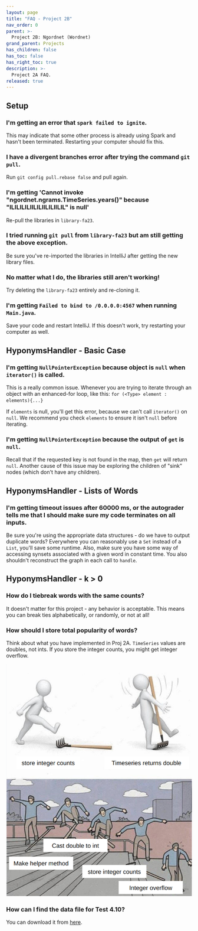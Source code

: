 ```yaml
---
layout: page
title: "FAQ - Project 2B"
nav_order: 0
parent: >-
  Project 2B: Ngordnet (Wordnet)
grand_parent: Projects
has_children: false
has_toc: false
has_right_toc: true
description: >-
  Project 2A FAQ.
released: true
---
```


## Setup

### I'm getting an error that `spark failed to ignite`.

This may indicate that some other process is already using Spark and hasn't been terminated. Restarting your computer should fix this.

### I have a divergent branches error after trying the command `git pull`.

Run `git config pull.rebase false` and pull again.

### I'm getting 'Cannot invoke "ngordnet.ngrams.TimeSeries.years()" because "ILILILILIILILIILILIILIL" is null'

Re-pull the libraries in `library-fa23`.

### I tried running `git pull` from `library-fa23` but am still getting the above exception.

Be sure you've re-imported the libraries in IntelliJ after getting the new library files.

### No matter what I do, the libraries still aren't working!

Try deleting the `library-fa23` entirely and re-cloning it.

### I'm getting `Failed to bind to /0.0.0.0:4567` when running `Main.java`.

Save your code and restart IntelliJ. If this doesn't work, try restarting your computer as well.

## HyponymsHandler - Basic Case

### I'm getting `NullPointerException` because object is `null` when `iterator()` is called.

This is a really common issue. Whenever you are trying to iterate through an object with an enhanced-for loop, like this:
`for (<Type> element : elements){...}`

If `elements` is null, you'll get this error, because we can't call `iterator()` on `null`. We recommend you check `elements` to ensure it isn't `null` before iterating.

### I'm getting `NullPointerException` because the output of `get` is `null`.

Recall that if the requested key is not found in the map, then `get` will return `null`. Another cause of this issue may be exploring the children of "sink" nodes (which don't have any children).

## HyponymsHandler - Lists of Words

### I'm getting timeout issues after 60000 ms, or the autograder tells me that I should make sure my code terminates on all inputs.

Be sure you're using the appropriate data structures - do we have to output duplicate words? Everywhere you can reasonably use a `Set` instead of a `List`, you'll save some runtime. Also, make sure you have some way of accessing synsets associated with a given word in constant time. You also shouldn't reconstruct the graph in each call to `handle`.

## HyponymsHandler - k > 0

### How do I tiebreak words with the same counts?

It doesn't matter for this project - any behavior is acceptable. This means you can break ties alphabetically, or randomly, or not at all!

### How should I store total popularity of words?

Think about what you have implemented in Proj 2A. `TimeSeries` values are doubles, not ints. If you store the integer counts, you might get integer overflow.

![image](./cheesememe.png)

### How can I find the data file for Test 4.10?

You can download it from [here](https://drive.google.com/file/d/10Dl7TseAEBGpsm2QgIaST6hl6ChQbOY0/view?usp=sharing).
